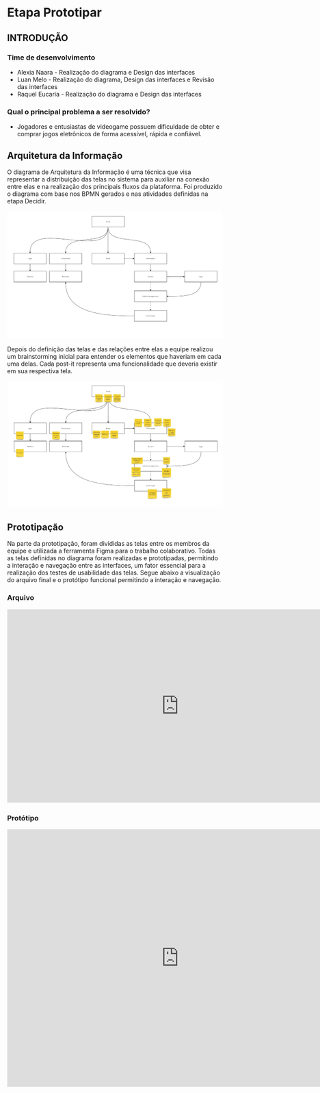 # Etapa Prototipar

## INTRODUÇÃO

### Time de desenvolvimento

- Alexia Naara - Realização do diagrama e Design das interfaces
- Luan Melo - Realização do diagrama, Design das interfaces e Revisão das interfaces
- Raquel Eucaria - Realização do diagrama e Design das interfaces

### Qual o principal problema a ser resolvido?

- Jogadores e entusiastas de videogame possuem dificuldade de obter e comprar jogos eletrônicos de forma acessível, rápida e confiável.

## Arquitetura da Informação

O diagrama de Arquitetura da Informação é uma técnica que visa representar a distribuição das telas no sistema para auxiliar na conexão entre elas e na realização dos principais fluxos da plataforma. Foi produzido o diagrama com base nos BPMN gerados e nas atividades definidas na etapa Decidir.

![Arquitetura da Informacao](../assets/ArquiteturaInformacao.jpg)

Depois do definição das telas e das relações entre elas a equipe realizou um brainstorming inicial para entender os elementos que haveriam em cada uma delas. Cada post-it representa uma funcionalidade que deveria existir em sua respectiva tela.

![Arquitetura da Informacao](../assets/ArquiteturaInformacaoPostit.jpg)

## Prototipação

Na parte da prototipação, foram divididas as telas entre os membros da equipe e utilizada a ferramenta Figma para o trabalho colaborativo. Todas as telas definidas no diagrama foram realizadas e prototipadas, permitindo a interação e navegação entre as interfaces, um fator essencial para a realização dos testes de usabilidade das telas. Segue abaixo a visualização do arquivo final e o protótipo funcional permitindo a interação e navegação.

### Arquivo

<iframe style="border: 1px solid rgba(0, 0, 0, 0.1);" width="800" height="450" src="https://www.figma.com/embed?embed_host=share&url=https%3A%2F%2Fwww.figma.com%2Ffile%2FXRWCtRTQaOmXHwxmyy962F%2FArq%2526Des-Software%3Ftype%3Ddesign%26node-id%3D0%253A1%26mode%3Ddesign%26t%3DLcQWIquYM1bvfMWb-1" allowfullscreen></iframe>

### Protótipo

<iframe style="border: 1px solid rgba(0, 0, 0, 0.1);" width="800" height="600" src="https://www.figma.com/embed?embed_host=share&url=https%3A%2F%2Fwww.figma.com%2Fproto%2FXRWCtRTQaOmXHwxmyy962F%2FArq%2526Des-Software%3Fpage-id%3D0%253A1%26type%3Ddesign%26node-id%3D61-1003%26viewport%3D506%252C217%252C0.1%26t%3DZkgv7WPuVaNFDeMp-1%26scaling%3Dscale-down-width%26starting-point-node-id%3D61%253A1003%26mode%3Ddesign" allowfullscreen></iframe>
